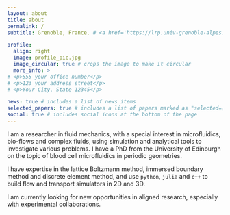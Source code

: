 ```yaml
---
layout: about
title: about
permalink: /
subtitle: Grenoble, France. # <a href='https://lrp.univ-grenoble-alpes.fr/fr'>Laboratoire Rhéologie Et Procédés (LRP)</a>

profile:
  align: right
  image: profile_pic.jpg
  image_circular: true # crops the image to make it circular
  more_info: >
# <p>555 your office number</p>
# <p>123 your address street</p>
# <p>Your City, State 12345</p>

news: true # includes a list of news items
selected_papers: true # includes a list of papers marked as "selected={true}"
social: true # includes social icons at the bottom of the page
---
```


I am a researcher in fluid mechanics, with a special interest in microfluidics, bio-flows and complex fluids, using simulation and analytical tools to investigate various problems. I have a PhD from the University of Edinburgh on the topic of blood cell microfluidics in periodic geometries.

I have expertise in the lattice Boltzmann method, immersed boundary method and discrete element method, and use `python`, `julia` and `c++` to build flow and transport simulators in 2D and 3D.

I am currently looking for new opportunities in aligned research, especially with experimental collaborations.